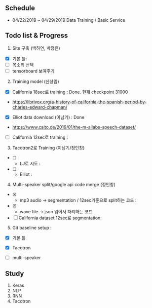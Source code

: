 
## Schedule 
* 04/22/2019 ~ 04/29/2019 Data Training / Basic Service

## Todo list & Progress
1. Site 구축 (백하연, 박정은)
- [X] 기본 틀: 
- [ ] 목소리 선택
- [ ] tensorboard 보여주기 

2. Training model (신상림)
- [X] California 18sec로 training : Done. 현재 checkpoint 31000     
* https://librivox.org/a-history-of-california-the-spanish-period-by-charles-edward-chapman/
- [X] Elliot data download (이남기) : Done  
* https://www.caito.de/2019/01/the-m-ailabs-speech-dataset/
- [ ] California 12sec로 training :   

3. Tacotron2로 Training (이남기/정인창)
- [ ] * LJ로 시도 :   
- [ ] * Elliot  :

4. Multi-speaker split/google api code merge (정인창)
- [X] * mp3 audio -> segmentation / 12sec기준으로 split하는 코드 : 
- [X] * wave file -> json 읽어서 처리하는 코드
- [ ] California dataset 12sec로 segmentation:   

5. Git baseline setup : 
- [X] 기본 틀
- [X] Tacotron 
- [ ] multi-speaker



## Study
1. Keras 
2. NLP
3. RNN
4. Tacotron
